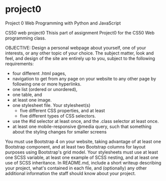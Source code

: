 # project0
Project 0
Web Programming with Python and JavaScript

CS50 web project0 Thisis part of assignment Project0 for the CS50 Web programming class.

OBJECTIVE: Design a personal webpage about yourself, one of your interests, or any other topic of your choice. The subject matter, look and feel, and design of the site are entirely up to you, subject to the following requirements:

<ul>
<li>four different .html pages,
<li>navigation to get from any page on your website to any other page by following one or more hyperlinks.
<li>one list (ordered or unordered),
<li>one table, and
<li>at least one image.
<li>one stylesheet file. Your stylesheet(s)
<ul><li>five different CSS properties, and at least
 <li>five different types of CSS selectors.</ul>
<li>use the #id selector at least once, and the .class selector at least once.
<li>at least one mobile-responsive @media query, such that something about the styling changes for smaller screens
</ul>
<p>You must use Bootstrap 4 on your website, taking advantage of at least one Bootstrap component, and
at least two Bootstrap columns for layout purposes using Bootstrap's grid model.
Your stylesheets must use at least one SCSS variable,
at least one example of SCSS nesting, and
at least one use of SCSS inheritance.
In README.md, include a short writeup describing your project, what's contained in each file, and (optionally) any other additional information the staff should know about your project.

